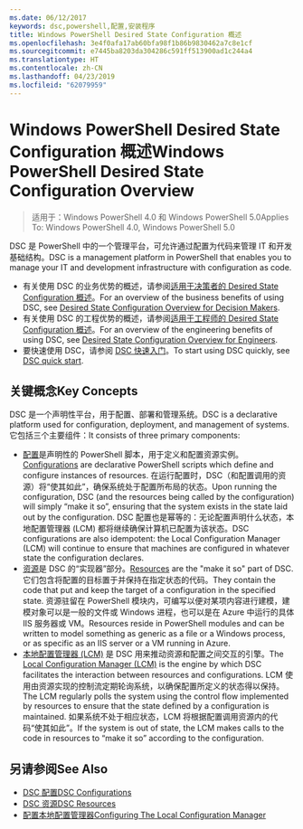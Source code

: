```yaml
---
ms.date: 06/12/2017
keywords: dsc,powershell,配置,安装程序
title: Windows PowerShell Desired State Configuration 概述
ms.openlocfilehash: 3e4f0afa17ab60bfa98f1b86b9830462a7c8e1cf
ms.sourcegitcommit: e7445ba8203da304286c591ff513900ad1c244a4
ms.translationtype: HT
ms.contentlocale: zh-CN
ms.lasthandoff: 04/23/2019
ms.locfileid: "62079959"
---
```

# <a name="windows-powershell-desired-state-configuration-overview"></a><span data-ttu-id="8dac7-103">Windows PowerShell Desired State Configuration 概述</span><span class="sxs-lookup"><span data-stu-id="8dac7-103">Windows PowerShell Desired State Configuration Overview</span></span>

> <span data-ttu-id="8dac7-104">适用于：Windows PowerShell 4.0 和 Windows PowerShell 5.0</span><span class="sxs-lookup"><span data-stu-id="8dac7-104">Applies To: Windows PowerShell 4.0, Windows PowerShell 5.0</span></span>

<span data-ttu-id="8dac7-105">DSC 是 PowerShell 中的一个管理平台，可允许通过配置为代码来管理 IT 和开发基础结构。</span><span class="sxs-lookup"><span data-stu-id="8dac7-105">DSC is a management platform in PowerShell that enables you to manage your IT and development infrastructure with configuration as code.</span></span>

- <span data-ttu-id="8dac7-106">有关使用 DSC 的业务优势的概述，请参阅[适用于决策者的 Desired State Configuration 概述](decisionMaker.md)。</span><span class="sxs-lookup"><span data-stu-id="8dac7-106">For an overview of the business benefits of using DSC, see [Desired State Configuration Overview for Decision Makers](decisionMaker.md).</span></span>
- <span data-ttu-id="8dac7-107">有关使用 DSC 的工程优势的概述，请参阅[适用于工程师的 Desired State Configuration 概述](DscForEngineers.md)。</span><span class="sxs-lookup"><span data-stu-id="8dac7-107">For an overview of the engineering benefits of using DSC, see [Desired State Configuration Overview for Engineers](DscForEngineers.md).</span></span>
- <span data-ttu-id="8dac7-108">要快速使用 DSC，请参阅 [DSC 快速入门](../quickstarts/website-quickstart.md)。</span><span class="sxs-lookup"><span data-stu-id="8dac7-108">To start using DSC quickly, see [DSC quick start](../quickstarts/website-quickstart.md).</span></span>

## <a name="key-concepts"></a><span data-ttu-id="8dac7-109">关键概念</span><span class="sxs-lookup"><span data-stu-id="8dac7-109">Key Concepts</span></span>

<span data-ttu-id="8dac7-110">DSC 是一个声明性平台，用于配置、部署和管理系统。</span><span class="sxs-lookup"><span data-stu-id="8dac7-110">DSC is a declarative platform used for configuration, deployment, and management of systems.</span></span> <span data-ttu-id="8dac7-111">它包括三个主要组件：</span><span class="sxs-lookup"><span data-stu-id="8dac7-111">It consists of three primary components:</span></span>

- <span data-ttu-id="8dac7-112">[配置](../configurations/configurations.md)是声明性的 PowerShell 脚本，用于定义和配置资源实例。</span><span class="sxs-lookup"><span data-stu-id="8dac7-112">[Configurations](../configurations/configurations.md) are declarative PowerShell scripts which define and configure instances of resources.</span></span>
    <span data-ttu-id="8dac7-113">在运行配置时，DSC（和配置调用的资源）将“使其如此”，确保系统处于配置所布局的状态。</span><span class="sxs-lookup"><span data-stu-id="8dac7-113">Upon running the configuration, DSC (and the resources being called by the configuration) will simply “make it so”, ensuring that the system exists in the state laid out by the configuration.</span></span>
    <span data-ttu-id="8dac7-114">DSC 配置也是幂等的：无论配置声明什么状态，本地配置管理器 (LCM) 都将继续确保计算机已配置为该状态。</span><span class="sxs-lookup"><span data-stu-id="8dac7-114">DSC configurations are also idempotent: the Local Configuration Manager (LCM) will continue to ensure that machines are configured in whatever state the configuration declares.</span></span>
- <span data-ttu-id="8dac7-115">[资源](../resources/resources.md)是 DSC 的“实现器”部分。</span><span class="sxs-lookup"><span data-stu-id="8dac7-115">[Resources](../resources/resources.md) are the "make it so" part of DSC.</span></span> <span data-ttu-id="8dac7-116">它们包含将配置的目标置于并保持在指定状态的代码。</span><span class="sxs-lookup"><span data-stu-id="8dac7-116">They contain the code that put and keep the target of a configuration in the specified state.</span></span>
    <span data-ttu-id="8dac7-117">资源驻留在 PowerShell 模块内，可编写以便对某项内容进行建模，建模对象可以是一般的文件或 Windows 进程，也可以是在 Azure 中运行的具体 IIS 服务器或 VM。</span><span class="sxs-lookup"><span data-stu-id="8dac7-117">Resources reside in PowerShell modules and can be written to model something as generic as a file or a Windows process, or as specific as an IIS server or a VM running in Azure.</span></span>
- <span data-ttu-id="8dac7-118">[本地配置管理器 (LCM)](../managing-nodes/metaConfig.md) 是 DSC 用来推动资源和配置之间交互的引擎。</span><span class="sxs-lookup"><span data-stu-id="8dac7-118">The [Local Configuration Manager (LCM)](../managing-nodes/metaConfig.md) is the engine by which DSC facilitates the interaction between resources and configurations.</span></span>
    <span data-ttu-id="8dac7-119">LCM 使用由资源实现的控制流定期轮询系统，以确保配置所定义的状态得以保持。</span><span class="sxs-lookup"><span data-stu-id="8dac7-119">The LCM regularly polls the system using the control flow implemented by resources to ensure that the state defined by a configuration is maintained.</span></span>
    <span data-ttu-id="8dac7-120">如果系统不处于相应状态，LCM 将根据配置调用资源内的代码“使其如此”。</span><span class="sxs-lookup"><span data-stu-id="8dac7-120">If the system is out of state, the LCM makes calls to the code in resources to “make it so” according to the configuration.</span></span>

## <a name="see-also"></a><span data-ttu-id="8dac7-121">另请参阅</span><span class="sxs-lookup"><span data-stu-id="8dac7-121">See Also</span></span>

- [<span data-ttu-id="8dac7-122">DSC 配置</span><span class="sxs-lookup"><span data-stu-id="8dac7-122">DSC Configurations</span></span>](../configurations/configurations.md)
- [<span data-ttu-id="8dac7-123">DSC 资源</span><span class="sxs-lookup"><span data-stu-id="8dac7-123">DSC Resources</span></span>](../resources/resources.md)
- [<span data-ttu-id="8dac7-124">配置本地配置管理器</span><span class="sxs-lookup"><span data-stu-id="8dac7-124">Configuring The Local Configuration Manager</span></span>](../managing-nodes/metaConfig.md)
